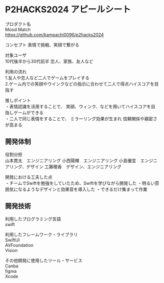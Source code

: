 # P2HACKS2024 アピールシート 

プロダクト名  
Mood Match  
https://github.com/kampachi0096/p2hacks2024

コンセプト 
表情で挑戦、笑顔で繋がる

対象ユーザ  
10代後半から30代前半
恋人、家族、友人など

利用の流れ  
1.友人や恋人など二人でゲームをプレイする  
2.ゲーム内での笑顔やウインクなどの指示に合わせて二人で得点ハイスコアを目指す

推しポイント  
・表情認識を活用することで、 笑顔、ウィンク、などを用いてハイスコアを目指しゲームができる  
・二人で同じ表情をすることで、 ミラーリング効果が生まれ 信頼関係や親密さが高まる

## 開発体制  

役割分担  
山本貫太　エンジニアリング
小西陽輝　エンジニアリング
小島優宜　エンジニアリング、デザイン
工藤穂香　デザイン、エンジニアリング

開発における工夫した点  
・チームでSwiftを勉強をしていたため、Swiftを学びながら開発した
・明るい雰囲気になるようなデザインと効果音を導入した
・できるだけ集まって作業

## 開発技術 

利用したプログラミング言語  
swift

利用したフレームワーク・ライブラリ  
SwiftUI  
AVFoundation  
Vision  

その他開発に使用したツール・サービス  
Canba  
figma  
Xcode  
